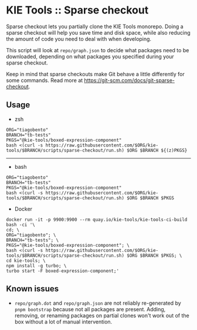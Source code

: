 # KIE Tools :: Sparse checkout

Sparse checkout lets you partially clone the KIE Tools monorepo. Doing a sparse checkout will help you save time and disk space, while also reducing the amount of code you need to deal with when developing.

This script will look at `repo/graph.json` to decide what packages need to be downloaded, depending on what packages you specified during your sparse checkout.

Keep in mind that sparse checkouts make Git behave a little differently for some commands. Read more at https://git-scm.com/docs/git-sparse-checkout.

## Usage

- zsh

```
ORG="tiagobento"
BRANCH="tb-tests"
PKGS="@kie-tools/boxed-expression-component"
bash <(curl -s https://raw.githubusercontent.com/$ORG/kie-tools/$BRANCH/scripts/sparse-checkout/run.sh) $ORG $BRANCH ${(z)PKGS}
```

---

- bash

```
ORG="tiagobento"
BRANCH="tb-tests"
PKGS="@kie-tools/boxed-expression-component"
bash <(curl -s https://raw.githubusercontent.com/$ORG/kie-tools/$BRANCH/scripts/sparse-checkout/run.sh) $ORG $BRANCH $PKGS
```

- Docker

```
docker run -it -p 9900:9900 --rm quay.io/kie-tools/kie-tools-ci-build bash -ci '\
cd; \
ORG="tiagobento"; \
BRANCH="tb-tests"; \
PKGS="@kie-tools/boxed-expression-component"; \
bash <(curl -s https://raw.githubusercontent.com/$ORG/kie-tools/$BRANCH/scripts/sparse-checkout/run.sh) $ORG $BRANCH $PKGS; \
cd kie-tools; \
npm install -g turbo; \
turbo start -F boxed-expression-component;'
```

## Known issues

- `repo/graph.dot` and `repo/graph.json` are not reliably re-generated by `pnpm bootstrap` because not all packages are present. Adding, removing, or renaming packages on partial clones won't work out of the box without a lot of manual intervention.

